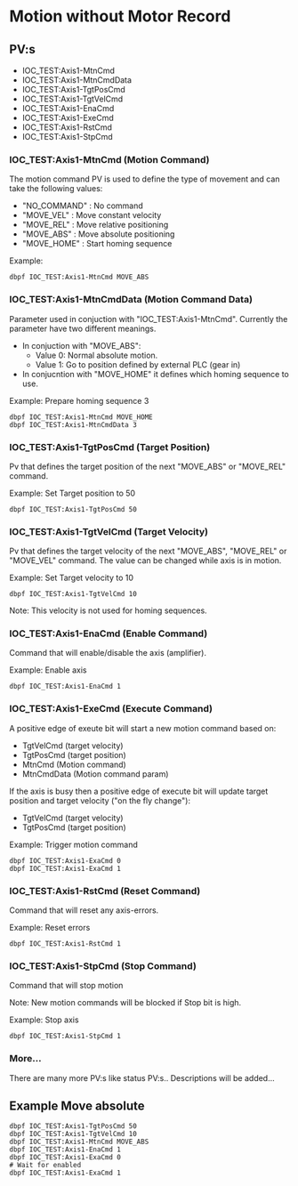 # Motion without Motor Record

## PV:s
* IOC_TEST:Axis1-MtnCmd
* IOC_TEST:Axis1-MtnCmdData
* IOC_TEST:Axis1-TgtPosCmd
* IOC_TEST:Axis1-TgtVelCmd
* IOC_TEST:Axis1-EnaCmd
* IOC_TEST:Axis1-ExeCmd
* IOC_TEST:Axis1-RstCmd
* IOC_TEST:Axis1-StpCmd

### IOC_TEST:Axis1-MtnCmd (Motion Command)
The motion command PV is used to define the type of movement and can take the following values:
* "NO_COMMAND" : No command
* "MOVE_VEL"   : Move constant velocity
* "MOVE_REL"   : Move relative positioning
* "MOVE_ABS"   : Move absolute positioning
* "MOVE_HOME"  : Start homing sequence

Example:
```
dbpf IOC_TEST:Axis1-MtnCmd MOVE_ABS
```

### IOC_TEST:Axis1-MtnCmdData (Motion Command Data)
Parameter used in conjuction with "IOC_TEST:Axis1-MtnCmd".
Currently the parameter have two different meanings.
* In conjuction with "MOVE_ABS":
  * Value 0: Normal absolute motion.
  * Value 1: Go to position defined by external PLC (gear in)
* In conjucntion with "MOVE_HOME" it defines which homing sequence to use.

Example: Prepare homing sequence 3
```
dbpf IOC_TEST:Axis1-MtnCmd MOVE_HOME
dbpf IOC_TEST:Axis1-MtnCmdData 3
```
### IOC_TEST:Axis1-TgtPosCmd (Target Position)
Pv that defines the target position of the next "MOVE_ABS" or "MOVE_REL" command.

Example: Set Target position to 50 
```
dbpf IOC_TEST:Axis1-TgtPosCmd 50
```

### IOC_TEST:Axis1-TgtVelCmd (Target Velocity)
Pv that defines the target velocity of the next "MOVE_ABS", "MOVE_REL" or "MOVE_VEL" command.
The value can be changed while axis is in motion.

Example: Set Target velocity to 10 
```
dbpf IOC_TEST:Axis1-TgtVelCmd 10
```
Note: This velocity is not used for homing sequences.

### IOC_TEST:Axis1-EnaCmd (Enable Command)
Command that will enable/disable the axis (amplifier).

Example: Enable axis 
```
dbpf IOC_TEST:Axis1-EnaCmd 1
```

### IOC_TEST:Axis1-ExeCmd (Execute Command)
A positive edge of exeute bit will start a new motion command based on:
* TgtVelCmd (target velocity)
* TgtPosCmd (target position)
* MtnCmd  (Motion command)
* MtnCmdData (Motion command param)

If the axis is busy then a positive edge of execute bit will update target position and 
target velocity ("on the fly change"):
* TgtVelCmd (target velocity)
* TgtPosCmd (target position)

Example: Trigger motion command
```
dbpf IOC_TEST:Axis1-ExaCmd 0
dbpf IOC_TEST:Axis1-ExaCmd 1
```

### IOC_TEST:Axis1-RstCmd (Reset Command)
Command that will reset any axis-errors.

Example: Reset errors
```
dbpf IOC_TEST:Axis1-RstCmd 1
```

### IOC_TEST:Axis1-StpCmd (Stop Command)
Command that will stop motion

Note: New motion commands will be blocked if Stop bit is high.

Example: Stop axis
```
dbpf IOC_TEST:Axis1-StpCmd 1
```

### More...
There are many more PV:s like status PV:s.. Descriptions will be added...

## Example Move absolute
```
dbpf IOC_TEST:Axis1-TgtPosCmd 50
dbpf IOC_TEST:Axis1-TgtVelCmd 10
dbpf IOC_TEST:Axis1-MtnCmd MOVE_ABS
dbpf IOC_TEST:Axis1-EnaCmd 1
dbpf IOC_TEST:Axis1-ExaCmd 0
# Wait for enabled
dbpf IOC_TEST:Axis1-ExaCmd 1
```
